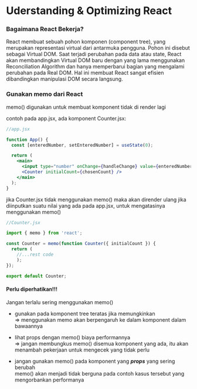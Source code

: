 # Uderstanding & Optimizing React

### Bagaimana React Bekerja?

React membuat sebuah pohon komponen (component tree), yang merupakan representasi
virtual dari antarmuka pengguna. Pohon ini disebut sebagai Virtual DOM. Saat terjadi
perubahan pada data atau state, React akan membandingkan Virtual DOM baru dengan yang
lama menggunakan Reconciliation Algorithm dan hanya memperbarui bagian yang mengalami
perubahan pada Real DOM. Hal ini membuat React sangat efisien dibandingkan manipulasi
DOM secara langsung.

### Gunakan memo dari React

memo() digunakan untuk membuat komponent tidak di render lagi

contoh pada app.jsx, ada komponent Counter.jsx:

```jsx
//app.jsx

function App() {
  const [enteredNumber, setEnteredNumber] = useState(0);

  return (
    <main>
      <input type="number" onChange={handleChange} value={enteredNumber} />
      <Counter initialCount={chosenCount} />
    </main>
  );
}
```

jika Counter.jsx tidak menggunakan memo() maka akan dirender ulang jika diinputkan
suatu nilai yang ada pada app.jsx, untuk mengatasinya menggunakan memo()

```jsx
//Counter.jsx

import { memo } from 'react';

const Counter = memo(function Counter({ initialCount }) {
  return (
    //...rest code
    );
});

export default Counter;
```

#### Perlu diperhatikan!!!

Jangan terlalu sering menggunakan memo()

- gunakan pada komponent tree teratas jika memungkinkan </br> => menggunakan memo
  akan berpengaruh ke dalam komponent dalam bawaannya

- lihat props dengan memo() biaya performannya </br> => jangan membungkus memo()
  disemua komponent yang ada, itu akan menambah pekerjaan untuk mengecek yang tidak
  perlu

- jangan gunakan memo() pada komponent yang <b><i>props</i></b> yang sering berubah
  </br> memo() akan menjadi tidak berguna pada contoh kasus tersebut yang
  mengorbankan performanya
